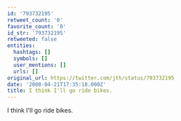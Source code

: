 ```yaml
---
id: '793732195'
retweet_count: '0'
favorite_count: '0'
id_str: '793732195'
retweeted: false
entities:
  hashtags: []
  symbols: []
  user_mentions: []
  urls: []
original_url: https://twitter.com/jth/status/793732195
date: '2008-04-21T17:35:18.000Z'
title: I think I'll go ride bikes.
---
```


I think I'll go ride bikes.